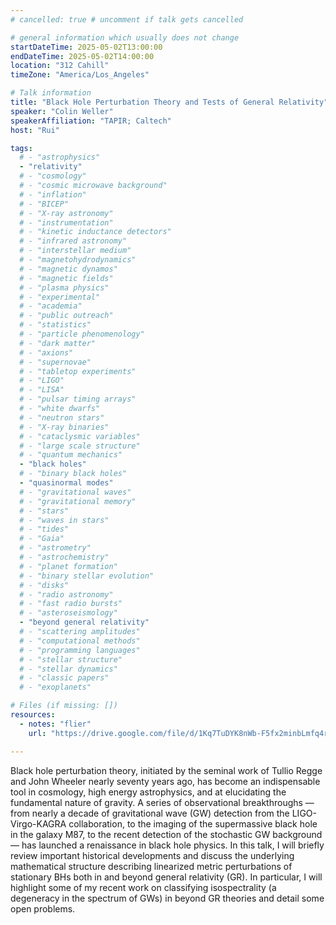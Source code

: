 ```yaml
---
# cancelled: true # uncomment if talk gets cancelled

# general information which usually does not change
startDateTime: 2025-05-02T13:00:00
endDateTime: 2025-05-02T14:00:00
location: "312 Cahill"
timeZone: "America/Los_Angeles"

# Talk information
title: "Black Hole Perturbation Theory and Tests of General Relativity"
speaker: "Colin Weller"
speakerAffiliation: "TAPIR; Caltech"
host: "Rui"

tags:
  # - "astrophysics"
  - "relativity"
  # - "cosmology"
  # - "cosmic microwave background"
  # - "inflation"
  # - "BICEP"
  # - "X-ray astronomy"
  # - "instrumentation"
  # - "kinetic inductance detectors"
  # - "infrared astronomy"
  # - "interstellar medium"
  # - "magnetohydrodynamics"
  # - "magnetic dynamos"
  # - "magnetic fields"
  # - "plasma physics"
  # - "experimental"
  # - "academia"
  # - "public outreach"
  # - "statistics"
  # - "particle phenomenology"
  # - "dark matter"
  # - "axions"
  # - "supernovae"
  # - "tabletop experiments"
  # - "LIGO"
  # - "LISA"
  # - "pulsar timing arrays"
  # - "white dwarfs"
  # - "neutron stars"
  # - "X-ray binaries"
  # - "cataclysmic variables"
  # - "large scale structure"
  # - "quantum mechanics"
  - "black holes"
  # - "binary black holes"
  - "quasinormal modes"
  # - "gravitational waves"
  # - "gravitational memory"
  # - "stars"
  # - "waves in stars"
  # - "tides"
  # - "Gaia"
  # - "astrometry"
  # - "astrochemistry"
  # - "planet formation"
  # - "binary stellar evolution"
  # - "disks"
  # - "radio astronomy"
  # - "fast radio bursts"
  # - "asteroseismology"
  - "beyond general relativity"
  # - "scattering amplitudes"
  # - "computational methods"
  # - "programming languages"
  # - "stellar structure"
  # - "stellar dynamics"
  # - "classic papers"
  # - "exoplanets"

# Files (if missing: [])
resources:
  - notes: "flier"
    url: "https://drive.google.com/file/d/1Kq7TuDYK8nWb-F5fx2minbLmfq4r2uxM/view?usp=drive_link"

---
```


Black hole perturbation theory, initiated by the seminal work of Tullio Regge and John Wheeler nearly seventy years ago, has become an indispensable tool in cosmology, high energy astrophysics, and at elucidating the fundamental nature of gravity.
A series of observational breakthroughs — from nearly a decade of gravitational wave (GW) detection from the LIGO-Virgo-KAGRA collaboration, to the imaging of the supermassive black hole in the galaxy M87, to the recent detection of the stochastic GW background — has launched a renaissance in black hole physics.
In this talk, I will briefly review important historical developments and discuss the underlying mathematical structure describing linearized metric perturbations of stationary BHs both in and beyond general relativity (GR).
In particular, I will highlight some of my recent work on classifying isospectrality (a degeneracy in the spectrum of GWs) in beyond GR theories and detail some open problems.
